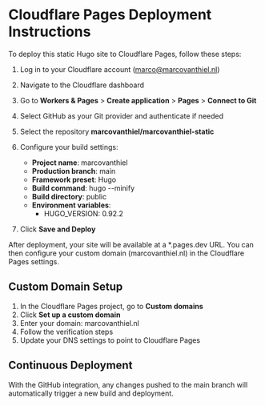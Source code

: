 # Cloudflare Pages Deployment Instructions

To deploy this static Hugo site to Cloudflare Pages, follow these steps:

1. Log in to your Cloudflare account (marco@marcovanthiel.nl)
2. Navigate to the Cloudflare dashboard
3. Go to **Workers & Pages** > **Create application** > **Pages** > **Connect to Git**
4. Select GitHub as your Git provider and authenticate if needed
5. Select the repository **marcovanthiel/marcovanthiel-static**
6. Configure your build settings:
   - **Project name**: marcovanthiel
   - **Production branch**: main
   - **Framework preset**: Hugo
   - **Build command**: hugo --minify
   - **Build directory**: public
   - **Environment variables**:
     - HUGO_VERSION: 0.92.2

7. Click **Save and Deploy**

After deployment, your site will be available at a *.pages.dev URL. You can then configure your custom domain (marcovanthiel.nl) in the Cloudflare Pages settings.

## Custom Domain Setup

1. In the Cloudflare Pages project, go to **Custom domains**
2. Click **Set up a custom domain**
3. Enter your domain: marcovanthiel.nl
4. Follow the verification steps
5. Update your DNS settings to point to Cloudflare Pages

## Continuous Deployment

With the GitHub integration, any changes pushed to the main branch will automatically trigger a new build and deployment.
